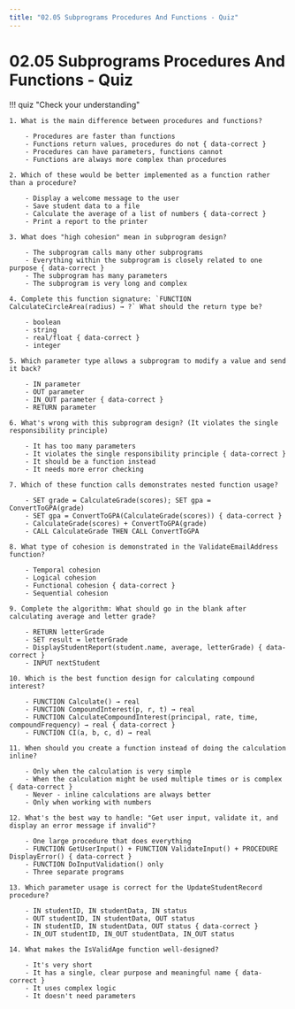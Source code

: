 ```yaml
---
title: "02.05 Subprograms Procedures And Functions - Quiz"
---
```


# 02.05 Subprograms Procedures And Functions - Quiz

!!! quiz "Check your understanding"

    1. What is the main difference between procedures and functions?

        - Procedures are faster than functions
        - Functions return values, procedures do not { data-correct }
        - Procedures can have parameters, functions cannot
        - Functions are always more complex than procedures

    2. Which of these would be better implemented as a function rather than a procedure?

        - Display a welcome message to the user
        - Save student data to a file
        - Calculate the average of a list of numbers { data-correct }
        - Print a report to the printer

    3. What does "high cohesion" mean in subprogram design?

        - The subprogram calls many other subprograms
        - Everything within the subprogram is closely related to one purpose { data-correct }
        - The subprogram has many parameters
        - The subprogram is very long and complex

    4. Complete this function signature: `FUNCTION CalculateCircleArea(radius) → ?` What should the return type be?

        - boolean
        - string
        - real/float { data-correct }
        - integer

    5. Which parameter type allows a subprogram to modify a value and send it back?

        - IN parameter
        - OUT parameter
        - IN_OUT parameter { data-correct }
        - RETURN parameter

    6. What's wrong with this subprogram design? (It violates the single responsibility principle)

        - It has too many parameters
        - It violates the single responsibility principle { data-correct }
        - It should be a function instead
        - It needs more error checking

    7. Which of these function calls demonstrates nested function usage?

        - SET grade = CalculateGrade(scores); SET gpa = ConvertToGPA(grade)
        - SET gpa = ConvertToGPA(CalculateGrade(scores)) { data-correct }
        - CalculateGrade(scores) + ConvertToGPA(grade)
        - CALL CalculateGrade THEN CALL ConvertToGPA

    8. What type of cohesion is demonstrated in the ValidateEmailAddress function?

        - Temporal cohesion
        - Logical cohesion
        - Functional cohesion { data-correct }
        - Sequential cohesion

    9. Complete the algorithm: What should go in the blank after calculating average and letter grade?

        - RETURN letterGrade
        - SET result = letterGrade
        - DisplayStudentReport(student.name, average, letterGrade) { data-correct }
        - INPUT nextStudent

    10. Which is the best function design for calculating compound interest?

        - FUNCTION Calculate() → real
        - FUNCTION CompoundInterest(p, r, t) → real
        - FUNCTION CalculateCompoundInterest(principal, rate, time, compoundFrequency) → real { data-correct }
        - FUNCTION CI(a, b, c, d) → real

    11. When should you create a function instead of doing the calculation inline?

        - Only when the calculation is very simple
        - When the calculation might be used multiple times or is complex { data-correct }
        - Never - inline calculations are always better
        - Only when working with numbers

    12. What's the best way to handle: "Get user input, validate it, and display an error message if invalid"?

        - One large procedure that does everything
        - FUNCTION GetUserInput() + FUNCTION ValidateInput() + PROCEDURE DisplayError() { data-correct }
        - FUNCTION DoInputValidation() only
        - Three separate programs

    13. Which parameter usage is correct for the UpdateStudentRecord procedure?

        - IN studentID, IN studentData, IN status
        - OUT studentID, IN studentData, OUT status
        - IN studentID, IN studentData, OUT status { data-correct }
        - IN_OUT studentID, IN_OUT studentData, IN_OUT status

    14. What makes the IsValidAge function well-designed?

        - It's very short
        - It has a single, clear purpose and meaningful name { data-correct }
        - It uses complex logic
        - It doesn't need parameters
